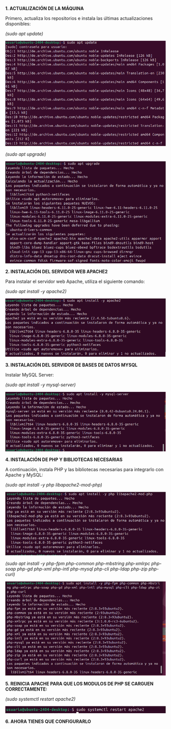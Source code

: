 **1. ACTUALIZACIÓN DE LA MÁQUINA**

Primero, actualiza los repositorios e instala las últimas actualizaciones disponibles:

*(sudo apt update)*

![INSTALACION](unnamed.png)

*(sudo apt upgrade)*

![INSTALACION](unnamed(1).png)


**2. INSTALACIÓN DEL SERVIDOR WEB APACHE2**

Para instalar el servidor web Apache, utiliza el siguiente comando:

*(sudo apt install -y apache2)*

![INSTALACION](unnamed(2).png)


**3. INSTALACIÓN DEL SERVIDOR DE BASES DE DATOS MYSQL**

Instalar MySQL Server:

*(sudo apt install -y mysql-server)*

![INSTALACION](unnamed(3).png)


**4. INSTALACIÓN DE PHP Y BIBLIOTECAS NECESARIAS**

A continuación, instala PHP y las bibliotecas necesarias para integrarlo con Apache y MySQL:

*(sudo apt install -y php libapache2-mod-php)*

![INSTALACION](unnamed(4).png)

*(sudo apt install -y php-fpm php-common php-mbstring php-xmlrpc php-soap php-gd php-xml php-intl php-mysql php-cli php-ldap php-zip php-curl)*

![INSTALACION](unnamed(5).png)

**5. REINICIA APACHE PARA QUE LOS MODULOS DE PHP SE CARGUEN CORRECTAMENTE:**

*(sudo systemctl restart apache2)*

![INSTALACION](foto7.png)

**6. AHORA TIENES QUE CONFIGURARLO**
